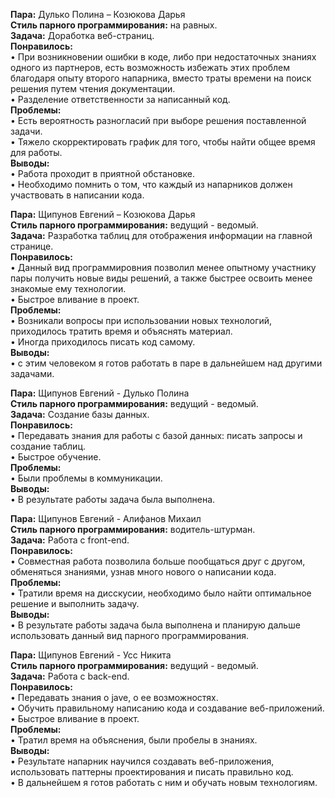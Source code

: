 **Пара:** Дулько Полина – Козюкова Дарья  
**Стиль парного программирования:** на равных.  
**Задача:** Доработка веб-страниц.          
**Понравилось:**   
•	При возникновении ошибки в коде, либо при недостаточных знаниях одного из партнеров, есть возможность избежать этих проблем благодаря опыту второго напарника, вместо траты времени на поиск решения путем чтения документации.  
•	Разделение ответственности за написанный код.          
**Проблемы:**  
•	Есть вероятность разногласий при выборе решения поставленной задачи.  
•	Тяжело скорректировать график для того, чтобы найти общее время для работы.  
**Выводы:**   
•	Работа проходит в приятной обстановке.  
•	Необходимо помнить о том, что каждый из напарников должен участвовать в написании кода.   

**Пара:** Щипунов Евгений – Козюкова Дарья  
**Стиль парного программирования:** ведущий - ведомый.  
**Задача:** Разработка таблиц для отображения информации на главной странице.           
**Понравилось:**   
•	Данный вид программировния позволил менее опытному участнику пары получить новые виды решений, а также быстрее освоить менее знакомые ему технологии.    
•	Быстрое вливание в проект.  
**Проблемы:**   
•	Возникали вопросы при использовании новых технологий, приходилось тратить время и объяснять материал.    
•	Иногда приходилось писать код самому.    
**Выводы:**     
•	с этим человеком я готов работать в паре в дальнейшем над другими задачами.   

**Пара:** Щипунов Евгений - Дулько Полина  
**Стиль парного программирования:** ведущий - ведомый.    
**Задача:** Создание базы данных.          
**Понравилось:**   
•	Передавать знания для работы с базой данных: писать запросы и создание таблиц.  
•	Быстрое обучение.      
**Проблемы:**  
• Были проблемы в коммуникации.      
**Выводы:**   
•	В результате работы задача была выполнена.  

**Пара:** Щипунов Евгений - Алифанов Михаил   
**Стиль парного программирования:** водитель-штурман.  
**Задача:** Работа с front-end.           
**Понравилось:**   
•	Совместная работа позволила больше пообщаться друг с другом, обменяться знаниями, узнав много нового о написании кода.  
**Проблемы:**  
• Тратили время на дисскусии, необходимо было найти оптимальное решение и выполнить задачу.    
**Выводы:**   
•	В результате работы задача была выполнена и планирую дальше использовать данный вид парного программирования.   

**Пара:** Щипунов Евгений - Усс Никита  
**Стиль парного программирования:** ведущий - ведомый.    
**Задача:** Работа с back-end.          
**Понравилось:**   
•	Передавать знания о jave, о ее возможностях.     
•	Обучить правильному написанию кода и создавание веб-приложений.   
•	Быстрое вливание в проект.   
**Проблемы:**  
• Тратил время на объяснения, были пробелы в знаниях.      
**Выводы:**   
•	Результате напарник научился создавать веб-приложения, использовать паттерны проектирования и писать правильно код.   
•	В дальнейшем я готов работать с ним и обучать новым технологиям.


